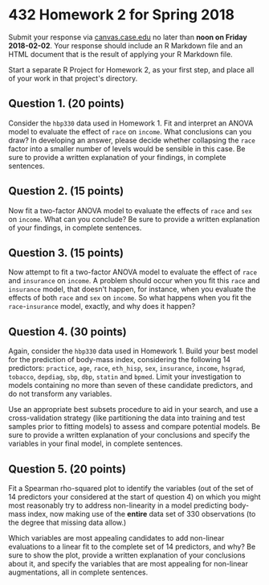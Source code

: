 # 432 Homework 2 for Spring 2018

Submit your response via [canvas.case.edu](https://canvas.case.edu/) no later than **noon on Friday 2018-02-02**. Your response should include an R Markdown file and an HTML document that is the result of applying your R Markdown file. 

Start a separate R Project for Homework 2, as your first step, and place all of your work in that project's directory.

## Question 1. (20 points)

Consider the `hbp330` data used in Homework 1. Fit and interpret an ANOVA model to evaluate the effect of `race` on `income`. What conclusions can you draw? In developing an answer, please decide whether collapsing the `race` factor into a smaller number of levels would be sensible in this case. Be sure to provide a written explanation of your findings, in complete sentences.

## Question 2. (15 points)

Now fit a two-factor ANOVA model to evaluate the effects of `race` and `sex` on `income`. What can you conclude? Be sure to provide a written explanation of your findings, in complete sentences.

## Question 3. (15 points)

Now attempt to fit a two-factor ANOVA model to evaluate the effect of `race` and `insurance` on `income`. A problem should occur when you fit this `race` and `insurance` model, that doesn't happen, for instance, when you evaluate the effects of both `race` and `sex` on `income`. So what happens when you fit the `race`-`insurance` model, exactly, and why does it happen?

## Question 4. (30 points)

Again, consider the `hbp330` data used in Homework 1. Build your best model for the prediction of body-mass index, considering the following 14 predictors: `practice`, `age`, `race`, `eth_hisp`, `sex`, `insurance`, `income`, `hsgrad`, `tobacco`, `depdiag`, `sbp`, `dbp`, `statin` and `bpmed`. Limit your investigation to models containing no more than seven of these candidate predictors, and do not transform any variables. 

Use an appropriate best subsets procedure to aid in your search, and use a cross-validation strategy (like partitioning the data into training and test samples prior to fitting models) to assess and compare potential models. Be sure to provide a written explanation of your conclusions and specify the variables in your final model, in complete sentences.

## Question 5. (20 points)

Fit a Spearman rho-squared plot to identify the variables (out of the set of 14 predictors your considered at the start of question 4) on which you might most reasonably try to address non-linearity in a model predicting body-mass index, now making use of the **entire** data set of 330 observations (to the degree that missing data allow.) 

Which variables are most appealing candidates to add non-linear evaluations to a linear fit to the complete set of 14 predictors, and why? Be sure to show the plot, provide a written explanation of your conclusions about it, and specify the variables that are most appealing for non-linear augmentations, all in complete sentences.

